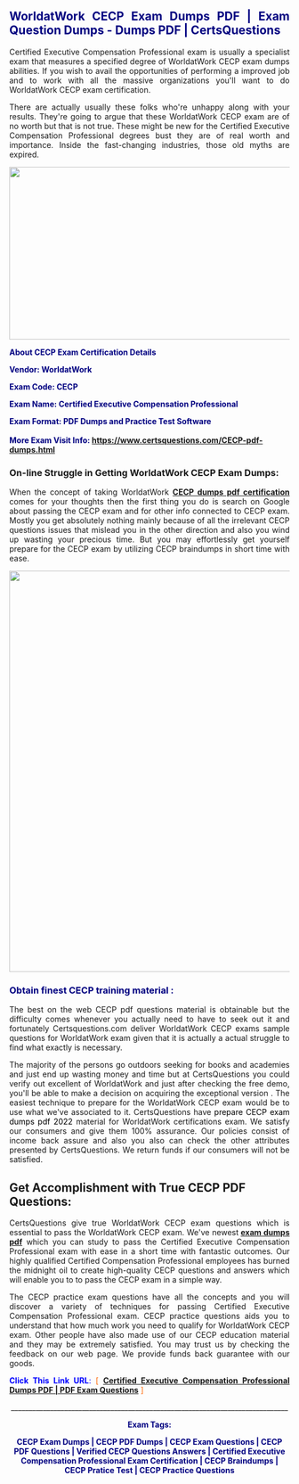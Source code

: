 <h2 style="text-align: justify;"><span style="color: #000080;">WorldatWork CECP Exam Dumps PDF | Exam Question Dumps - Dumps PDF | CertsQuestions</span></h2>
<p style="text-align: justify;">Certified Executive Compensation Professional exam is usually a specialist exam that measures a specified degree of WorldatWork  CECP exam dumps abilities. If you wish to avail the opportunities of performing a improved job and to work with all the massive organizations you'll want to do WorldatWork CECP exam certification.</p>
<p style="text-align: justify;">There are actually usually these folks who're unhappy along with your results. They're going to argue that these WorldatWork  CECP exam are of no worth but that is not true. These might be new for the Certified Executive Compensation Professional degrees bust they are of real worth and importance. Inside the fast-changing industries, those old myths are expired.</p>
<p><img style="display: block; margin-left: auto; margin-right: auto;" src="https://i.imgur.com/eaP4ae9.png" width="840" height="310" /></p>
<p><span style="color: #000080;"><strong>About CECP Exam Certification Details</strong></span></p>
<p><span style="color: #000080;"><strong>Vendor: WorldatWork<br /></strong></span></p>
<p><span style="color: #000080;"><strong>Exam Code: CECP</strong></span></p>
<p><span style="color: #000080;"><strong>Exam Name: Certified Executive Compensation Professional</strong></span></p>
<p><span style="color: #000080;"><strong>Exam Format: PDF Dumps and Practice Test Software<br /><br />More Exam Visit Info: <span style="color: #ff6600;"><a href="https://www.certsquestions.com/CECP-pdf-dumps.html">https://www.certsquestions.com/CECP-pdf-dumps.html</a></span></strong></span></p>
<h3>On-line Struggle in Getting WorldatWork CECP Exam Dumps:</h3>
<p style="text-align: justify;">When the concept of taking WorldatWork <a href="https://www.certsquestions.com/CECP-pdf-dumps.html"><strong> CECP dumps pdf certification</strong></a> comes for your thoughts then the first thing you do is search on Google about passing the CECP exam and for other info connected to CECP exam. Mostly you get absolutely nothing mainly because of all the irrelevant CECP questions issues that mislead you in the other direction and also you wind up wasting your precious time. But you may effortlessly get yourself prepare for the CECP exam by utilizing CECP braindumps in short time with ease.</p>
<p><a href="https://www.certsquestions.com/CECP-pdf-dumps.html"><img style="display: block; margin-left: auto; margin-right: auto;" src="https://i.imgur.com/pxhoKQ2.png" width="720" /></a></p>
<h3><span style="color: #000080;">Obtain finest  CECP training material :</span></h3>
<p style="text-align: justify;">The best on the web CECP pdf questions material is obtainable but the difficulty comes whenever you actually need to have to seek out it and fortunately Certsquestions.com deliver WorldatWork CECP exams sample questions for WorldatWork  exam given that it is actually a actual struggle to find what exactly is necessary.</p>
<p style="text-align: justify;">The majority of the persons go outdoors seeking for books and academies and just end up wasting money and time but at CertsQuestions you could verify out excellent of WorldatWork  and just after checking the free demo, you'll be able to make a decision on acquiring the exceptional version . The easiest technique to prepare for the WorldatWork CECP exam would be to use what we've associated to it. CertsQuestions have <span style="color: #000000;">prepare CECP exam dumps pdf 2022</span> material for WorldatWork certifications exam. We satisfy our consumers and give them 100% assurance. Our policies consist of income back assure and also you also can check the other attributes presented by CertsQuestions. We return funds if our consumers will not be satisfied.</p>
<h2>Get Accomplishment with True CECP PDF Questions:</h2>
<p style="text-align: justify;">CertsQuestions give true WorldatWork CECP exam questions which is essential to pass the WorldatWork  CECP exam. We've newest<strong>&nbsp;<a href="https://www.certsquestions.com/">exam dumps pdf</a></strong>&nbsp;which you can study to pass the Certified Executive Compensation Professional exam with ease in a short time with fantastic outcomes. Our highly qualified Certified Compensation Professional employees has burned the midnight oil to create high-quality CECP questions and answers which will enable you to to pass the CECP exam in a simple way.</p>
<p style="text-align: justify;">The CECP practice exam questions have all the concepts and you will discover a variety of techniques for passing Certified Executive Compensation Professional exam. CECP practice questions aids you to understand that how much work you need to qualify for WorldatWork  CECP exam. Other people have also made use of our CECP education material and they may be extremely satisfied. You may trust us by checking the feedback on our web page. We provide funds back guarantee with our goods.</p>
<p style="text-align: justify;"><span style="color: #0000ff;"><strong>Click This Link URL</strong>:</span> <span style="color: #ff6600;">[ <strong><a href="https://www.certsquestions.com/certified-compensation-professional-certification.html">Certified Executive Compensation Professional Dumps PDF | PDF Exam Questions</a></strong> ]</span></p>
<p style="text-align: center;">______________________________________________________________________________</p>
<p style="text-align: center;"><span style="color: #000080;"><strong>Exam Tags:</strong></span></p>
<p style="text-align: center;"><span style="color: #000080;"><strong>CECP Exam Dumps | CECP PDF Dumps | CECP Exam Questions | CECP PDF Questions | Verified CECP Questions Answers | Certified Executive Compensation Professional Exam Certification | CECP Braindumps | CECP Pratice Test | CECP Practice Questions</strong></span></p>
